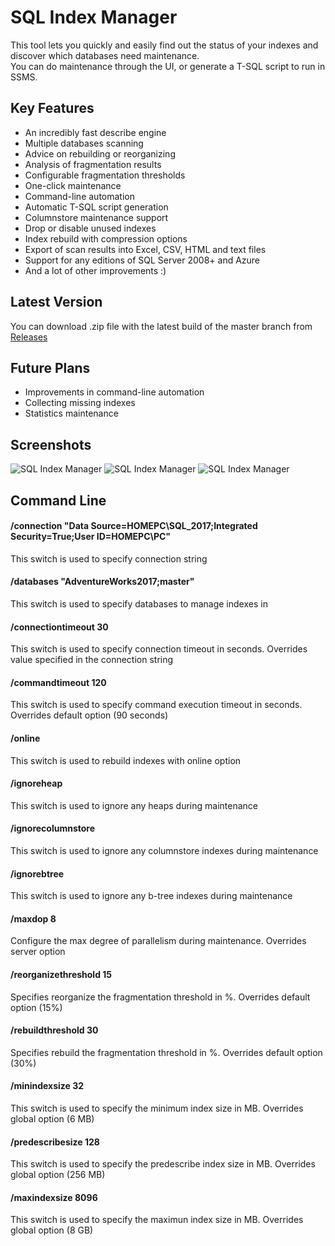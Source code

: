 # SQL Index Manager

This tool lets you quickly and easily find out the status of your indexes and discover which databases need maintenance.   
You can do maintenance through the UI, or generate a T-SQL script to run in SSMS.

## Key Features

* An incredibly fast describe engine
* Multiple databases scanning
* Advice on rebuilding or reorganizing
* Analysis of fragmentation results
* Configurable fragmentation thresholds
* One-click maintenance
* Command-line automation
* Automatic T-SQL script generation
* Columnstore maintenance support
* Drop or disable unused indexes
* Index rebuild with compression options
* Export of scan results into Excel, CSV, HTML and text files
* Support for any editions of SQL Server 2008+ and Azure
* And a lot of other improvements :)

## Latest Version

You can download .zip file with the latest build of the master branch from [Releases](https://github.com/sergeysyrovatchenko/SQLIndexManager/releases)

## Future Plans

* Improvements in command-line automation
* Collecting missing indexes
* Statistics maintenance

## Screenshots

![SQL Index Manager](https://habrastorage.org/webt/bw/6n/ma/bw6nmab-z9tlc5q1rud1rmdjj34.png)
![SQL Index Manager](https://habrastorage.org/webt/vj/vi/ts/vjvits-lmjukoi35ra_3bjt8pdq.png)
![SQL Index Manager](https://habrastorage.org/webt/_t/ko/8p/_tko8pek1wuwi3mtsj_hlwp3ruc.png)

## Command Line

#### /connection "Data Source=HOMEPC\SQL_2017;Integrated Security=True;User ID=HOMEPC\PC"
This switch is used to specify connection string
#### /databases "AdventureWorks2017;master"
This switch is used to specify databases to manage indexes in
#### /connectiontimeout 30
This switch is used to specify connection timeout in seconds. Overrides value specified in the connection string
#### /commandtimeout 120
This switch is used to specify command execution timeout in seconds. Overrides default option (90 seconds)
#### /online
This switch is used to rebuild indexes with online option
#### /ignoreheap
This switch is used to ignore any heaps during maintenance
#### /ignorecolumnstore
This switch is used to ignore any columnstore indexes during maintenance
#### /ignorebtree
This switch is used to ignore any b-tree indexes during maintenance
#### /maxdop 8
Configure the max degree of parallelism during maintenance. Overrides server option
#### /reorganizethreshold 15
Specifies reorganize the fragmentation threshold in %. Overrides default option (15%)
#### /rebuildthreshold 30
Specifies rebuild the fragmentation threshold in %. Overrides default option (30%)
#### /minindexsize 32
This switch is used to specify the minimum index size in MB. Overrides global option (6 MB)
#### /predescribesize 128
This switch is used to specify the predescribe index size in MB. Overrides global option (256 MB)
#### /maxindexsize 8096
This switch is used to specify the maximun index size in MB. Overrides global option (8 GB)